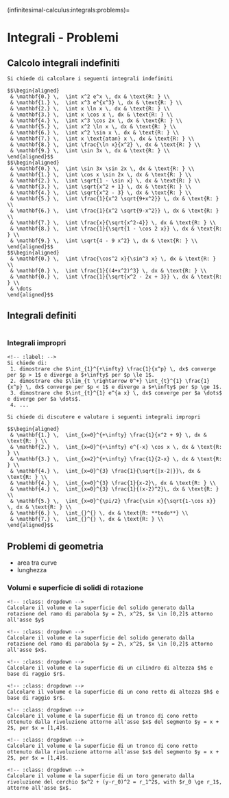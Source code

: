 (infinitesimal-calculus:integrals:problems)=
# Integrali - Problemi

## Calcolo integrali indefiniti
```{exercise}
Si chiede di calcolare i seguenti integrali indefiniti

$$\begin{aligned}
 & \mathbf{0.} \,  \int x^2 e^x \, dx & \text{R: } \\
 & \mathbf{1.} \,  \int x^3 e^{x^3} \, dx & \text{R: } \\
 & \mathbf{2.} \,  \int x \ln x \, dx & \text{R: } \\
 & \mathbf{3.} \,  \int x \cos x \, dx & \text{R: } \\
 & \mathbf{4.} \,  \int x^3 \cos 2x \, dx & \text{R: } \\
 & \mathbf{5.} \,  \int x^2 \ln x \, dx & \text{R: } \\
 & \mathbf{6.} \,  \int x^2 \sin x \, dx & \text{R: } \\
 & \mathbf{7.} \,  \int x \text{atan} x \, dx & \text{R: } \\
 & \mathbf{8.} \,  \int \frac{\ln x}{x^2} \, dx & \text{R: } \\
 & \mathbf{9.} \,  \int \sin 3x \, dx & \text{R: } \\
\end{aligned}$$
$$\begin{aligned}
 & \mathbf{0.} \,  \int \sin 3x \sin 2x \, dx & \text{R: } \\
 & \mathbf{1.} \,  \int \cos x \sin 2x \, dx & \text{R: } \\
 & \mathbf{2.} \,  \int \sqrt{1 - \sin x} \, dx & \text{R: } \\
 & \mathbf{3.} \,  \int \sqrt{x^2 + 1} \, dx & \text{R: } \\
 & \mathbf{4.} \,  \int \sqrt{x^2 - 3} \, dx & \text{R: } \\
 & \mathbf{5.} \,  \int \frac{1}{x^2 \sqrt{9+x^2}} \, dx & \text{R: } \\
 & \mathbf{6.} \,  \int \frac{1}{x^2 \sqrt{9-x^2}} \, dx & \text{R: } \\
 & \mathbf{7.} \,  \int \frac{x}{\sqrt{x^2-4}} \, dx & \text{R: } \\
 & \mathbf{8.} \,  \int \frac{1}{\sqrt{1 - \cos 2 x}} \, dx & \text{R: } \\
 & \mathbf{9.} \,  \int \sqrt{4 - 9 x^2} \, dx & \text{R: } \\
\end{aligned}$$
$$\begin{aligned}
 & \mathbf{0.} \,  \int \frac{\cos^2 x}{\sin^3 x} \, dx & \text{R: } \\
 & \mathbf{0.} \,  \int \frac{1}{(4+x^2)^3} \, dx & \text{R: } \\
 & \mathbf{0.} \,  \int \frac{1}{\sqrt{x^2 - 2x + 3}} \, dx & \text{R: } \\
 & \dots
\end{aligned}$$
```

## Integrali definiti
```{exercise}
```

### Integrali impropri
```{exercise}
<!-- :label: -->
Si chiede di:
 1. dimostrare che $\int_{1}^{+\infty} \frac{1}{x^p} \, dx$ converge per $p > 1$ e diverge a $+\infty$ per $p \le 1$.
 2. dimostrare che $\lim_{t \rightarrow 0^+} \int_{t}^{1} \frac{1}{x^p} \, dx$ converge per $p < 1$ e diverge a $+\infty$ per $p \ge 1$.
 3. dimostrare che $\int_{t}^{1} e^{a x} \, dx$ converge per $a \dots$ e diverge per $a \dots$.
 4. ...
```

```{exercise}
Si chiede di discutere e valutare i seguenti integrali impropri

$$\begin{aligned}
 & \mathbf{1.} \,  \int_{x=0}^{+\infty} \frac{1}{x^2 + 9} \, dx & \text{R: } \\
 & \mathbf{2.} \,  \int_{x=0}^{+\infty} e^{-x} \cos x \, dx & \text{R: } \\
 & \mathbf{3.} \,  \int_{x=2}^{+\infty} \frac{1}{2-x} \, dx & \text{R: } \\
 & \mathbf{4.} \,  \int_{x=0}^{3} \frac{1}{\sqrt{|x-2|}}\, dx & \text{R: } \\
 & \mathbf{4.} \,  \int_{x=0}^{3} \frac{1}{x-2}\, dx & \text{R: } \\
 & \mathbf{4.} \,  \int_{x=0}^{3} \frac{1}{(x-2)^2}\, dx & \text{R: } \\
 & \mathbf{5.} \,  \int_{x=0}^{\pi/2} \frac{\sin x}{\sqrt{1-\cos x}} \, dx & \text{R: } \\
 & \mathbf{6.} \,  \int_{}^{} \, dx & \text{R: **todo**} \\
 & \mathbf{7.} \,  \int_{}^{} \, dx & \text{R: } \\
\end{aligned}$$
```

## Problemi di geometria
- area tra curve
- lunghezza
### Volumi e superficie di solidi di rotazione
```{exercise}
<!-- :class: dropdown -->
Calcolare il volume e la superficie del solido generato dalla rotazione del ramo di parabola $y = 2\, x^2$, $x \in [0,2]$ attorno all'asse $y$
```
```{exercise}
<!-- :class: dropdown -->
Calcolare il volume e la superficie del solido generato dalla rotazione del ramo di parabola $y = 2\, x^2$, $x \in [0,2]$ attorno all'asse $x$. 
```
```{exercise}
<!-- :class: dropdown -->
Calcolare il volume e la superficie di un cilindro di altezza $h$ e base di raggio $r$.
```
```{exercise}
<!-- :class: dropdown -->
Calcolare il volume e la superficie di un cono retto di altezza $h$ e base di raggio $r$.
```
```{exercise}
<!-- :class: dropdown -->
Calcolare il volume e la superficie di un tronco di cono retto ottenuto dalla rivoluzione attorno all'asse $x$ del segmento $y = x + 2$, per $x = [1,4]$.
```
```{exercise}
<!-- :class: dropdown -->
Calcolare il volume e la superficie di un tronco di cono retto ottenuto dalla rivoluzione attorno all'asse $x$ del segmento $y = x + 2$, per $x = [1,4]$.
```
```{exercise}
<!-- :class: dropdown -->
Calcolare il volume e la superficie di un toro generato dalla rivoluzione del cerchio $x^2 + (y-r_0)^2 = r_1^2$, with $r_0 \ge r_1$, attorno all'asse $x$.
```

<!--
## Calcolo integrali indefiniti

$$\int \dfrac{f'(x)}{f(x)} dx$$
$$\int \frac{\sin x}{\cos^2 x} dx$$
$$\int \dfrac{f'(x)}{f(x)} dx$$
$$\int \frac{1}{a x^2 + b x + c} dx \qquad \text{con } \Delta := b^2 - 4 bc > 0$$
$$\int \frac{1}{a x^2 + b x + c} dx \qquad \text{con } \Delta := b^2 - 4 bc < 0$$

$$\int f'(x) e^{f(x)} \, dx  = e^{f(x)} + C$$
$$\int f'(x) a^{f(x)} \, dx  = \frac{a^{f(x)}}{\ln a} + C$$

$$\int f'(x) \, \cos f(x) \, dx = \sin f(x) + C$$
$$\int f'(x) \, \sin f(x) \, dx =-\cos f(x) + C$$

$$\int \sin^2 x \, dx = \dots$$
$$\int \cos^2 x \, dx = \dots$$
-->
